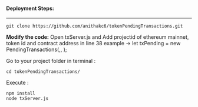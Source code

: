 #### Deployment Steps:
---

```
git clone https://github.com/anithakc6/tokenPendingTransactions.git
```

**Modify the code:**
Open txServer.js and Add projectid of ethereum mainnet, token id and contract address in line 38
example ->
let txPending = new PendingTransactions(<project id>,<token id>, <contract address>);

Go to your project folder in terminal :
```
cd tokenPendingTransactions/
```
Execute :
```
npm install
node txServer.js
```